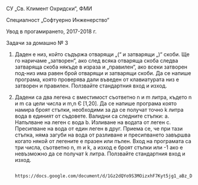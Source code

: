 СУ „Св. Климент Охридски“, ФМИ

Специалност „Софтуерно Инженерство“

Увод в прогамирането, 2017-2018 г.

Задачи за домашно № 3

1. Даден е низ, който съдържа отварящи „(“ и затварящи „)“ скоби. Ще го наричаме „затворен“, ако след всяка отваряща скоба следва затваряща скоба някъде в израза и „правилен“, ако всеки затворен под-низ има равен брой отварящи и затварящи скоби. 
Да се напише програма, която проверява дали въведен от клавиатурата низ е затворен и правилен. Ползвайте стандартния вход и изход.

2. Дадени са два легена с вместимост съответно n и m литра, където n и m са цели числа и m,n Є [1,20]. Да се напише програма която намира броят стъпки, необходими за да се получат точно k литра вода в единият от съдовете. Валидни са следните стъпки:
        a. Напълване на леген с вода
        b. Изливане на водата от леген
        c. Пресипване на вода от един леген в друг. Приема се, че при тази стъпка, няма загуби на вода от разливане и пресипването завършва когато някой от легените е празен или пълен.
        Вход на програмата са три числа, съответно n, m и k, a изход е броят стъпки или -1 ако е невъзможно да се получат k литра. Ползвайте стандартния вход и изход.
        
        https://docs.google.com/document/d/1Gz2dQYo9S3MOizxhF7Kyt5jg1_aBz_DZwiHxQVue9TE/edit
